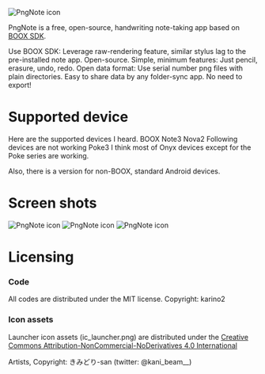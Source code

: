 ![PngNote icon](https://github.com/karino2/PngNote/raw/main/images/ic_launcher.png)

PngNote is a free, open-source, handwriting note-taking app based on [BOOX SDK](https://github.com/onyx-intl/OnyxAndroidDemo/blob/master/doc/Onyx-Pen-SDK.md).

Use BOOX SDK: Leverage raw-rendering feature, similar stylus lag to the pre-installed note app.
Open-source.
Simple, minimum features: Just pencil, erasure, undo, redo.
Open data format: Use serial number png files with plain directories. Easy to share data by any folder-sync app. No need to export!

# Supported device

Here are the supported devices I heard.
BOOX Note3
Nova2
Following devices are not working
Poke3
I think most of Onyx devices except for the Poke series are working.

Also, there is a version for non-BOOX, standard Android devices.

# Screen shots

![PngNote icon](https://github.com/karino2/PngNote/raw/main/images/BookList.png)
![PngNote icon](https://github.com/karino2/PngNote/raw/main/images/Book.png)
![PngNote icon](https://github.com/karino2/PngNote/raw/main/images/PageGrid.png)


# Licensing

### Code

All codes are distributed under the MIT license.
Copyright: karino2

### Icon assets

Launcher icon assets (ic_launcher.png) are distributed under the [Creative Commons Attribution-NonCommercial-NoDerivatives 4.0 International](https://creativecommons.org/licenses/by-nc-nd/4.0/)

Artists, Copyright: きみどり-san (twitter: @kani_beam__)
